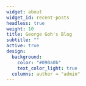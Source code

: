 ```yaml
---
widget: about
widget_id: recent-posts
headless: true
weight: 10
title: George Goh's Blog
subtitle: ""
active: true
design:
  background:
    color: "#090a0b"
    text_color_light: true
  columns: author = "admin"
---
```

